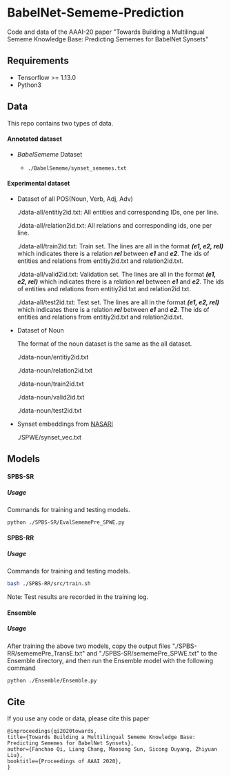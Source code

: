 # BabelNet-Sememe-Prediction
Code and data of the AAAI-20 paper "Towards Building a Multilingual Sememe Knowledge Base: Predicting Sememes for BabelNet Synsets"

## Requirements

- Tensorflow >= 1.13.0
- Python3

## Data

This repo contains two types of data. 

#### Annotated dataset

- *BabelSememe* Dataset

  - `./BabelSememe/synset_sememes.txt`

#### Experimental dataset

- Dataset of all POS(Noun, Verb, Adj, Adv)
  
  ./data-all/entitiy2id.txt: All entities and corresponding IDs, one per line.

  ./data-all/relation2id.txt: All relations and corresponding ids, one per line.

  ./data-all/train2id.txt: Train set. The lines are all in the format ***(e1, e2, rel)*** which indicates there is a relation ***rel*** between ***e1*** and ***e2***. The ids of entities and relations from entitiy2id.txt and relation2id.txt.

  ./data-all/valid2id.txt: Validation set. The lines are all in the format ***(e1, e2, rel)*** which indicates there is a relation ***rel*** between ***e1*** and ***e2***. The ids of entities and relations from entitiy2id.txt and relation2id.txt.

  ./data-all/test2id.txt: Test set. The lines are all in the format ***(e1, e2, rel)*** which indicates there is a relation ***rel*** between ***e1*** and ***e2***. The ids of entities and relations from entitiy2id.txt and relation2id.txt.

- Dataset of Noun
  
  The format of the noun dataset is the same as the all dataset.

  ./data-noun/entitiy2id.txt

  ./data-noun/relation2id.txt

  ./data-noun/train2id.txt

  ./data-noun/valid2id.txt

  ./data-noun/test2id.txt

- Synset embeddings from [NASARI](http://lcl.uniroma1.it/nasari/)

  ./SPWE/synset_vec.txt

## Models

#### SPBS-SR

##### Usage

Commands for training and testing models.

```bash
python ./SPBS-SR/EvalSememePre_SPWE.py
```

#### SPBS-RR

##### Usage

Commands for training and testing models.

```bash
bash ./SPBS-RR/src/train.sh
```

Note: Test results are recorded in the training log.

#### Ensemble

##### Usage

After training the above two models, copy the output files "./SPBS-RR/sememePre_TransE.txt" and "./SPBS-SR/sememePre_SPWE.txt" to the Ensemble directory, and then run the Ensemble model with the following command

```bash
python ./Ensemble/Ensemble.py
```
## Cite

If you use any code or data, please cite this paper

```
@inproceedings{qi2020towards,
title={Towards Building a Multilingual Sememe Knowledge Base: Predicting Sememes for BabelNet Synsets},
author={Fanchao Qi, Liang Chang, Maosong Sun, Sicong Ouyang, Zhiyuan Liu},
booktitle={Proceedings of AAAI 2020},
}
```
